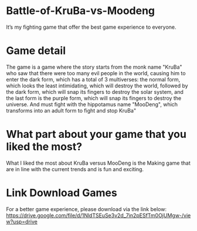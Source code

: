 # Battle-of-KruBa-vs-Moodeng
It’s my fighting game that offer the best game experience to everyone.
# Game detail
The game is a game where the story starts from the monk name "KruBa" who saw that there were too many evil people in the world, causing him to enter the dark form, which has a total of 3 multiverses: the normal form, which looks the least intimidating, which will destroy the world, followed by the dark form, which will snap its fingers to destroy the solar system, and the last form is the purple form, which will snap its fingers to destroy the universe. And must fight with the hippotamus name "MooDeng", which transforms into an adult form to fight and stop KruBa"
# What part about your game that you liked the most?
What I liked the most about KruBa versus MooDeng is the Making game that are in line with the current trends and is fun and exciting.
# Link Download Games
For a better game experience, please download via the link below:
https://drive.google.com/file/d/1NldTSEuSe3v2d_7in2pESfTm0OjUMgw-/view?usp=drive

